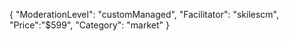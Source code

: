 {
"ModerationLevel": "customManaged",
"Facilitator": "skilescm",
"Price":"$599",
"Category": "market"
}
